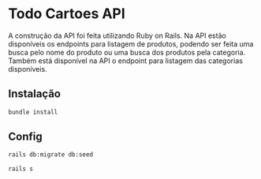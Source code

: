 # Todo Cartoes API

A construção da API foi feita utilizando Ruby on Rails.
Na API estão disponíveis os endpoints para listagem de produtos, podendo ser feita uma busca pelo nome do produto ou uma busca dos produtos pela categoria.
Também está disponível na API o endpoint para listagem das categorias disponíveis.

## Instalação

```bash
bundle install
```

## Config

```bash
rails db:migrate db:seed
```

```bash
rails s
```
